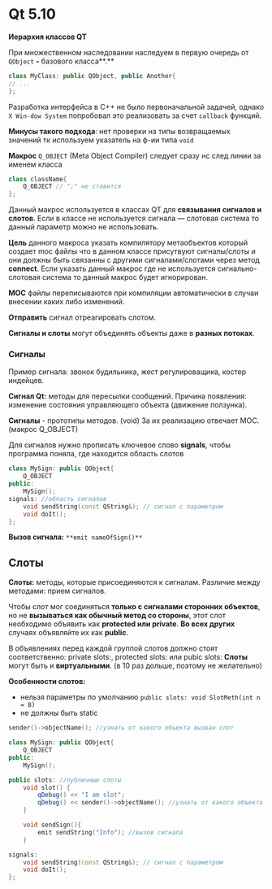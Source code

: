 # Qt 5.10

**Иерархия классов QT**

При множественном наследовании наследуем в первую очередь от `QObject` **-** базового класса**.**

```cpp
class MyClass: public QObject, public Another{
// ...
};
```

Разработка интерфейса в C++ не было первоначальной задачей, однако `Х Win-dow System` попробовал это реализовать за счет `callback` функций.

**Минусы такого подхода**: нет проверки на типы возвращаемых значений тк используем указатель на ф-ии типа `void`

**Макрос** `Q_OBJECT` (Meta Object Compiler) следует сразу нс след линии за именем класса

```cpp
class className{
	Q_OBJECT // ";" не ставится
};
```

Данный макрос используется в классах QT для **связывания сигналов и
слотов**. Если в классе не используется сигнала — слотовая система то
данный параметр можно не использовать.

**Цель** данного макроса указать компилятору метаобъектов
который создает moc файлы что в данном классе присутвуют сигналы/слоты и они
должны быть связанны с другими сигналами/слотами через метод **connect**. Если указать данный макрос где не используется сигнально-слотовая система то данный макрос будет игнорирован.

**MOC** файлы переписываются при компиляции автоматически в случаи внесении каких либо изменений.

**Отправить** сигнал отреагировать слотом.

**Сигналы и слоты** могут объединять объекты даже в **разных потоках**.

### Сигналы

Пример сигнала: звонок будильника, жест регулироващика, костер индейцев.

**Сигнал Qt:** методы для пересылки сообщений. Причина появления: изменение состояния управляющего объекта (движение ползунка).

**Сигналы** - прототипы методов. (void) За их реализацию отвечает MOC. (макрос Q_OBJECT)

Для сигналов нужно прописать ключевое слово **signals**, чтобы программа поняла, где находится область слотов

```cpp
class MySign: public QObject{
    Q_OBJECT
public:
    MySign();
signals: //область сигналов
    void sendString(const QString&); // сигнал с параметром
    void doIt();
};
```

**Вызов сигнала:** `**emit nameOfSign()**`

## Слоты

**Слоты:** методы, которые присоединяются к сигналам. Различие между методами: прием сигналов.

Чтобы слот мог соединяться **только с сигналами сторонних объектов**, но не **вызываться как обычный метод со стороны**, этот слот необходимо объявить как **protected или private**. **Во всех других** случаях объявляйте их как **public**.

В объявлениях перед каждой группой слотов должно стоят соответственно: private slots:, protected slots: или pubic slots: **Слоты** могут быть и **виртуальными**. (в 10 раз дольше, поэтому не желательно)

**Особенности слотов:**

- нельзя параметры по умолчанию `public slots: void SlotMeth(int n = 8)`
- не должны быть static

```cpp
sender()->objectName(); //узнать от какого объекта вызван слот
```

```cpp
class MySign: public QObject{
    Q_OBJECT
public:
    MySign();

public slots: //публичные слоты
    void slot() {
        qDebug() << "I am slot";
        qDebug() << sender()->objectName(); //узнать от какого объекта вызван слот
    }

    void sendSign(){
        emit sendString("Info"); //вызов сигнала
    }

signals:
    void sendString(const QString&); // сигнал с параметром
    void doIt();
};



```
